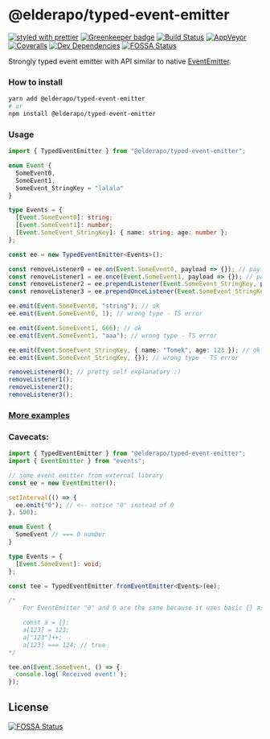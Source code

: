# @elderapo/typed-event-emitter

[![styled with prettier](https://img.shields.io/badge/styled_with-prettier-ff69b4.svg)](https://github.com/prettier/prettier)
[![Greenkeeper badge](https://badges.greenkeeper.io/elderapo/typed-event-emitter.svg)](https://greenkeeper.io/)
[![Build Status](https://travis-ci.org/elderapo/typed-event-emitter.svg?branch=master)](https://travis-ci.org/elderapo/typed-event-emitter)
[![AppVeyor](https://ci.appveyor.com/api/projects/status/emtsip4f89a8y0h8?svg=true)](https://ci.appveyor.com/project/elderapo/typed-event-emitter)
[![Coveralls](https://img.shields.io/coveralls/elderapo/typed-event-emitter.svg)](https://coveralls.io/github/elderapo/typed-event-emitter)
[![Dev Dependencies](https://david-dm.org/elderapo/typed-event-emitter/dev-status.svg)](https://david-dm.org/elderapo/typed-event-emitter?type=dev)
[![FOSSA Status](https://app.fossa.io/api/projects/git%2Bgithub.com%2Felderapo%2Ftyped-event-emitter.svg?type=shield)](https://app.fossa.io/projects/git%2Bgithub.com%2Felderapo%2Ftyped-event-emitter?ref=badge_shield)

Strongly typed event emitter with API similar to native [EventEmitter](https://nodejs.org/api/events.html).

### How to install

```bash
yarn add @elderapo/typed-event-emitter
# or
npm install @elderapo/typed-event-emitter
```

### Usage

```typescript
import { TypedEventEmitter } from "@elderapo/typed-event-emitter";

enum Event {
  SomeEvent0,
  SomeEvent1,
  SomeEvent_StringKey = "lalala"
}

type Events = {
  [Event.SomeEvent0]: string;
  [Event.SomeEvent1]: number;
  [Event.SomeEvent_StringKey]: { name: string; age: number };
};

const ee = new TypedEventEmitter<Events>();

const removeListener0 = ee.on(Event.SomeEvent0, payload => {}); // payload type === string
const removeListener1 = ee.once(Event.SomeEvent1, payload => {}); // payload type === number
const removeListener2 = ee.prependListener(Event.SomeEvent_StringKey, payload => {}); // payload type === { name: string; age: number }
const removeListener3 = ee.prependOnceListener(Event.SomeEvent_StringKey, payload => {}); // payload type === { name: string; age: number }

ee.emit(Event.SomeEvent0, "string"); // ok
ee.emit(Event.SomeEvent0, 1); // wrong type - TS error

ee.emit(Event.SomeEvent1, 666); // ok
ee.emit(Event.SomeEvent1, "aaa"); // wrong type - TS error

ee.emit(Event.SomeEvent_StringKey, { name: "Tomek", age: 123 }); // ok
ee.emit(Event.SomeEvent_StringKey, {}); // wrong type - TS error

removeListener0(); // pretty self explanatory :)
removeListener1();
removeListener2();
removeListener3();
```

### [More examples](https://github.com/elderapo/typed-event-emitter/tree/master/src/examples)

### Cavecats:

```typescript
import { TypedEventEmitter } from "@elderapo/typed-event-emitter";
import { EventEmitter } from "events";

// some event emitter from external library
const ee = new EventEmitter();

setInterval(() => {
  ee.emit("0"); // <-- notice "0" instead of 0
}, 500);

enum Event {
  SomeEvent // === 0 number
}

type Events = {
  [Event.SomeEvent]: void;
};

const tee = TypedEventEmitter.fromEventEmitter<Events>(ee);

/*
	For EventEmitter "0" and 0 are the same because it uses basic {} as key/value:

	const a = {};
	a[123] = 123;
	a["123"]++;
	a[123] === 124; // true
*/

tee.on(Event.SomeEvent, () => {
  console.log(`Received event!`);
});
```


## License
[![FOSSA Status](https://app.fossa.io/api/projects/git%2Bgithub.com%2Felderapo%2Ftyped-event-emitter.svg?type=large)](https://app.fossa.io/projects/git%2Bgithub.com%2Felderapo%2Ftyped-event-emitter?ref=badge_large)